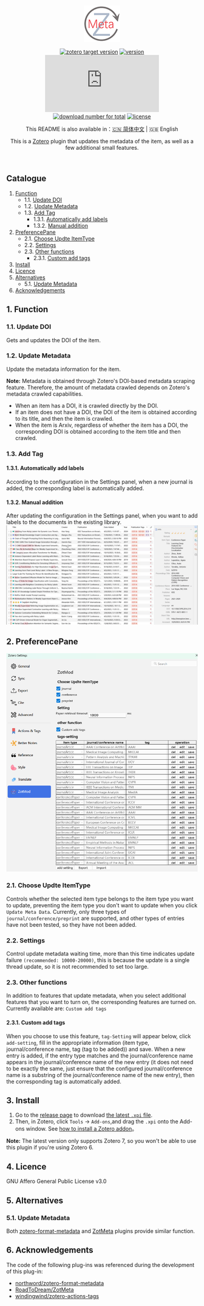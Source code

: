 <div align="center">

![zotMod for Zotero](./doc/96.png)

[![zotero target version](https://img.shields.io/badge/Zotero-7.0.*-green?&logo=zotero&logoColor=CC2936)](https://www.zotero.org)
[![version](https://img.shields.io/github/v/release/dklsgui/zotMod)](https://github.com/dklsgui/zotMod/releases/)
[![download number](https://img.shields.io/github/downloads/dklsgui/zotMod/latest/zotMod.xpi)](https://github.com/dklsgui/zotMod/releases/)  
[![download number for total](https://img.shields.io/github/downloads/dklsgui/zotMod/total)](https://github.com/dklsgui/zotMod/releases/)
[![license](https://img.shields.io/github/license/dklsgui/zotMod)](https://github.com/dklsgui/zotMod/blob/main/LICENSE)


This README is also available in：[:cn: 简体中文](./doc/README-zh.md) | :gb: English

This is a [Zotero](https://www.zotero.org/) plugin that updates the metadata of the item, as well as a few additional small features.

</div></br>

## Catalogue
1. [Function](#Function)
	* 1.1. [Update DOI](#UpdateDOI)
	* 1.2. [Update Metadata](#UpdateMetadata)
	* 1.3. [Add Tag](#AddTag)
		* 1.3.1. [ Automatically add labels](#Automaticallyaddlabels)
		* 1.3.2. [ Manual addition](#Manualaddition)
2. [ PreferencePane](#PreferencePane)
	* 2.1. [ Choose Updte ItemType](#Chooseupdteitemtype)
	* 2.2. [ Settings](#Settings)
	* 2.3. [ Other functions](#Otherfunctions)
		* 2.3.1. [ Custom add tags](#Customaddtags)
3. [Install](#Install)
4. [Licence](#Licence)
5. [Alternatives](#Alternatives)
	* 5.1. [Update Metadata](#UpdateMetadata-1)
6. [Acknowledgements](#Acknowledgements)

##  1. <a name='Function'></a>Function

###  1.1. <a name='UpdateDOI'></a>Update DOI
Gets and updates the DOI of the item.

###  1.2. <a name='UpdateMetadata'></a>Update Metadata
Update the metadata information for the item.

**Note:** Metadata is obtained through Zotero's DOI-based metadata scraping feature. Therefore, the amount of metadata crawled depends on Zotero's metadata crawled capabilities.
- When an item has a DOI, it is crawled directly by the DOI.
- If an item does not have a DOI, the DOI of the item is obtained according to its title, and then the item is crawled.
- When the item is Arxiv, regardless of whether the item has a DOI, the corresponding DOI is obtained according to the item title and then crawled.
###  1.3. <a name='AddTag'></a>Add Tag
####  1.3.1. <a name='Automaticallyaddlabels'></a> Automatically add labels
According to the configuration in the Settings panel, when a new journal is added, the corresponding label is automatically added.
####  1.3.2. <a name='Manualaddition'></a> Manual addition
After updating the configuration in the Settings panel, when you want to add labels to the documents in the existing library.
![add tag](./doc/add_tag.gif)

##  2. <a name='PreferencePane'></a> PreferencePane
![preference](./doc/preference.png)
###  2.1. <a name='Chooseupdteitemtype'></a> Choose Updte ItemType
Controls whether the selected item type belongs to the item type you want to update, preventing the item type you don't want to update when you click `Update Meta Data`. Currently, only three types of `journal/conference/preprint` are supported, and other types of entries have not been tested, so they have not been added.
###  2.2. <a name='Settings'></a> Settings
Control update metadata waiting time, more than this time indicates update failure `(recommended: 10000-20000)`, this is because the update is a single thread update, so it is not recommended to set too large.
###  2.3. <a name='Otherfunctions'></a> Other functions
In addition to features that update metadata, when you select additional features that you want to turn on, the corresponding features are turned on. Currently available are: `Custom add tags`


####  2.3.1. <a name='Customaddtags'></a> Custom add tags
When you choose to use this feature, `tag-Setting` will appear below, click `add-setting`, fill in the appropriate information (item type, journal/conference name, tag (tag to be added)) and save. When a new entry is added, if the entry type matches and the journal/conference name appears in the journal/conference name of the new entry (it does not need to be exactly the same, just ensure that the configured journal/conference name is a substring of the journal/conference name of the new entry), then the corresponding tag is automatically added.
##  3. <a name='Install'></a>Install

1. Go to the [release page](https://github.com/dklsgui/zotMod/releases/)  to download [the latest `.xpi` file](https://github.com/dklsgui/zotMod/releases/latest/download/zotMod.xpi).
2. Then, in Zotero, click `Tools` -> `Add-ons`,and drag the `.xpi` onto the Add-ons window. See [how to install a Zotero addon](https://zotero-chinese.com/user-guide/plugins/about-plugin.html)。

**Note:** The latest version only supports Zotero 7, so you won't be able to use this plugin if you're using Zotero 6.

##  4. <a name='Licence'></a>Licence

GNU Affero General Public License v3.0

##  5. <a name='Alternatives'></a>Alternatives

###  5.1. <a name='UpdateMetadata-1'></a>Update Metadata
Both [zotero-format-metadata](https://github.com/northword/zotero-format-metadata) and [ZotMeta](https://github.com/RoadToDream/ZotMeta) plugins provide similar function.


##  6. <a name='Acknowledgements'></a>Acknowledgements

The code of the following plug-ins was referenced during the development of this plug-in:

- [northword/zotero-format-metadata](https://github.com/northword/zotero-format-metadata)
- [RoadToDream/ZotMeta](https://github.com/RoadToDream/ZotMeta)
- [windingwind/zotero-actions-tags](https://github.com/windingwind/zotero-actions-tags)
